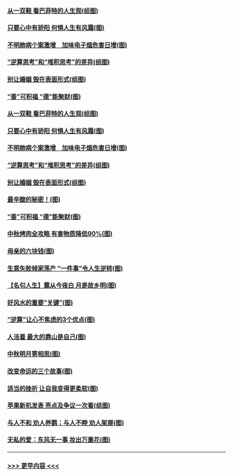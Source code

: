 #### [从一双鞋 看巴菲特的人生观(组图)](../pages/p8/907311.md?t=09141422) 
#### [只要心中有骄阳 何惧人生有风霜(图)](../pages/p8/907320.md?t=09141422) 
#### [不明肺病个案激增　加味电子烟危害日增(图)](../pages/p8/907307.md?t=09141422) 
#### [“逆算思考”和“堆积思考”的差异(组图)](../pages/p8/907229.md?t=09141422) 
#### [别让婚姻 毁在表面形式(组图)](../pages/p8/907118.md?t=09141422) 
#### [“善”可积福 “德”能聚财(图)](../pages/p8/906906.md?t=09141422) 
#### [从一双鞋 看巴菲特的人生观(组图)](../pages/p8/907311.md?t=09141422) 
#### [只要心中有骄阳 何惧人生有风霜(图)](../pages/p8/907320.md?t=09141422) 
#### [不明肺病个案激增　加味电子烟危害日增(图)](../pages/p8/907307.md?t=09141422) 
#### [“逆算思考”和“堆积思考”的差异(组图)](../pages/p8/907229.md?t=09141422) 
#### [别让婚姻 毁在表面形式(组图)](../pages/p8/907118.md?t=09141422) 
#### [最辛酸的秘密！(图)](../pages/p8/906327.md?t=09141422) 
#### [“善”可积福 “德”能聚财(图)](../pages/p8/906906.md?t=09141422) 
#### [中秋烤肉全攻略 有害物质降低90%(图)](../pages/p8/907227.md?t=09141422) 
#### [母亲的六块钱(图)](../pages/p8/907107.md?t=09141422) 
#### [生意失败倾家荡产 “一件事”令人生逆转(图)](../pages/p8/907101.md?t=09141422) 
#### [【名句人生】露从今夜白 月是故乡明(图)](../pages/p8/906558.md?t=09141422) 
#### [好风水的重要“关键”(图)](../pages/p8/907087.md?t=09141422) 
#### [“逆算”让心不焦虑的3个优点(图)](../pages/p8/907070.md?t=09141422) 
#### [人活着 最大的靠山是自己(图)](../pages/p8/906329.md?t=09141422) 
#### [中秋明月寄相思(图)](../pages/p8/906932.md?t=09141422) 
#### [改变命运的三个故事(图)](../pages/p8/906257.md?t=09141422) 
#### [适当的挫折 让自我变得更柔软(图)](../pages/p8/906984.md?t=09141422) 
#### [苹果新机发表 亮点及争议一次看(组图)](../pages/p8/906967.md?t=09141422) 
#### [与人不和 劝人养鹅；与人不睦 劝人架屋(图)](../pages/p8/906905.md?t=09141422) 
#### [无私的爱：东风无一事 妆出万重花(图)](../pages/p8/906862.md?t=09141422) 

----
#### [ >>> 更早内容 <<< ](../indexes/p8-earlier.md)
